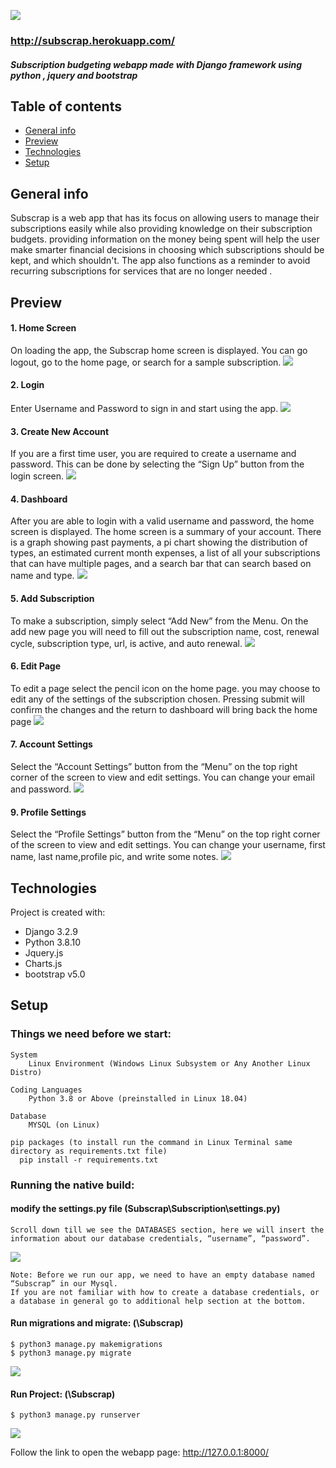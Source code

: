 ![](Subscrap/static/images/prestored/simple%20logo.PNG)
### http://subscrap.herokuapp.com/
##### Subscription budgeting webapp made with Django framework using python , jquery and bootstrap

## Table of contents
* [General info](#general-info)
* [Preview](#preview)
* [Technologies](#technologies)
* [Setup](#setup)


## General info
Subscrap is a web app that has its focus on allowing users to manage their subscriptions easily
while also providing knowledge on their subscription budgets. providing information on the
money being spent will help the user make smarter financial decisions in choosing which
subscriptions should be kept, and which shouldn't. The app also functions as a reminder to
avoid recurring subscriptions for services that are no longer needed .

## Preview
#### 1. Home Screen
On loading the app, the Subscrap home screen is displayed. You can go logout, go to the
home page, or search for a sample subscription.
![](Subscrap/static/images/Preview/home.PNG)

#### 2. Login
Enter Username and Password to sign in and start using the app.
![](Subscrap/static/images/Preview/login.PNG)

#### 3. Create New Account
If you are a first time user, you are required to create a username and password. This can
be done by selecting the “Sign Up” button from the login screen.
![](Subscrap/static/images/Preview/signup.PNG)

#### 4. Dashboard
After you are able to login with a valid username and password, the home screen is
displayed. The home screen is a summary of your account. There is a graph showing past
payments, a pi chart showing the distribution of types, an estimated current month
expenses, a list of all your subscriptions that can have multiple pages, and a search bar
that can search based on name and type.
![](Subscrap/static/images/Preview/mainpage.png)

#### 5. Add Subscription
To make a subscription, simply select “Add New” from the Menu.
On the add new page you will need to fill out the subscription name, cost, renewal cycle,
subscription type, url, is active, and auto renewal.
![](Subscrap/static/images/Preview/newsub.PNG)

#### 6. Edit Page
To edit a page select the pencil icon on the home page. you may choose to edit any of the
settings of the subscription chosen. Pressing submit will confirm the changes and the
return to dashboard will bring back the home page
![](Subscrap/static/images/Preview/subedit.PNG)

#### 7. Account Settings
Select the “Account Settings” button from the “Menu” on the top right corner of the screen
to view and edit settings. You can change your email and password.
![](Subscrap/static/images/Preview/accountsetting.PNG)

#### 9. Profile Settings
Select the “Profile Settings” button from the “Menu” on the top right corner of the screen
to view and edit settings. You can change your username, first name, last name,profile
pic, and write some notes.
![](Subscrap/static/images/Preview/profile_edit.PNG)
	
## Technologies
Project is created with:
* Django 3.2.9
* Python 3.8.10
* Jquery.js
* Charts.js
* bootstrap v5.0
	
## Setup
### Things we need before we start:
```
System
    Linux Environment (Windows Linux Subsystem or Any Another Linux Distro)

Coding Languages
    Python 3.8 or Above (preinstalled in Linux 18.04)

Database
    MYSQL (on Linux)

pip packages (to install run the command in Linux Terminal same directory as requirements.txt file)
  pip install -r requirements.txt
```
### Running the native build:
#### modify the settings.py file (Subscrap\Subscription\settings.py)
```
Scroll down till we see the DATABASES section, here we will insert the information about our database credentials, “username”, “password”.
```
![](Subscrap/static/images/Preview/settings.PNG)
```
Note: Before we run our app, we need to have an empty database named “Subscrap” in our Mysql.
If you are not familiar with how to create a database credentials, or a database in general go to additional help section at the bottom.
```

#### Run migrations and migrate: (\Subscrap)
```
$ python3 manage.py makemigrations
$ python3 manage.py migrate
```
![](Subscrap/static/images/Preview/migrate.PNG)
 
#### Run Project: (\Subscrap)
```
$ python3 manage.py runserver
```
![](Subscrap/static/images/Preview/run.PNG)

Follow the link to open the webapp page: http://127.0.0.1:8000/ 
